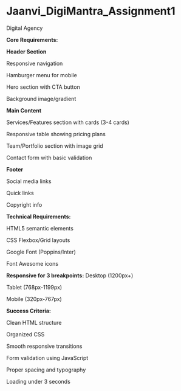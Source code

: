 # Jaanvi_DigiMantra_Assignment1

Digital Agency

**Core Requirements:**

**Header Section**

Responsive navigation

Hamburger menu for mobile

Hero section with CTA button

Background image/gradient

**Main Content**

Services/Features section with cards (3-4 cards)

Responsive table showing pricing plans

Team/Portfolio section with image grid

Contact form with basic validation

**Footer**

Social media links

Quick links

Copyright info

**Technical Requirements:**

HTML5 semantic elements

CSS Flexbox/Grid layouts

Google Font (Poppins/Inter)

Font Awesome icons

**Responsive for 3 breakpoints:**
Desktop (1200px+)

Tablet (768px-1199px)

Mobile (320px-767px)

**Success Criteria:**

Clean HTML structure

Organized CSS

Smooth responsive transitions

Form validation using JavaScript

Proper spacing and typography

Loading under 3 seconds
